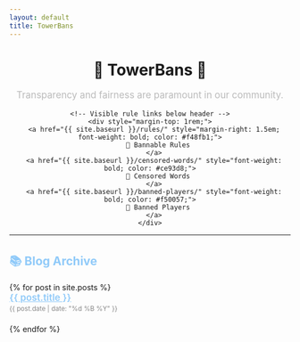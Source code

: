 ```yaml
---
layout: default
title: TowerBans
---
```


<div class="container">

  <div style="text-align: center; margin-top: 2rem;">
    <h1>🍔 TowerBans 🍔</h1>
    <p style="font-size: 1.2em; color: #bbb;">
      Transparency and fairness are paramount in our community.
    </p>

    <!-- Visible rule links below header -->
    <div style="margin-top: 1rem;">
      <a href="{{ site.baseurl }}/rules/" style="margin-right: 1.5em; font-weight: bold; color: #f48fb1;">
        🔗 Bannable Rules
      </a>
      <a href="{{ site.baseurl }}/censored-words/" style="font-weight: bold; color: #ce93d8;">
        🔗 Censored Words
      </a>
      <a href="{{ site.baseurl }}/banned-players/" style="font-weight: bold; color: #f50057;">
        🔗 Banned Players
      </a>
    </div>
  </div>

  <hr />

  <h2 style="margin-top: 2rem; color: #90caf9;">📚 Blog Archive</h2>

  <ul style="list-style: none; padding-left: 0;">
    {% for post in site.posts %}
      <li style="margin-bottom: 1.5em;">
        <a href="{{ site.baseurl }}{{ post.url }}" style="font-size: 1.2em; font-weight: 600; color: #90caf9;">
          {{ post.title }}
        </a><br />
        <small style="color: #888;">{{ post.date | date: "%d %B %Y" }}</small>
      </li>
    {% endfor %}
  </ul>

</div>
